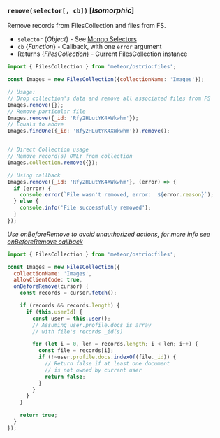 ### `remove(selector[, cb])` [*Isomorphic*]

Remove records from FilesCollection and files from FS.

- `selector` {*Object*} - See [Mongo Selectors](http://docs.meteor.com/#selectors)
- `cb` {*Function*} - Callback, with one `error` argument
- Returns {*FilesCollection*} - Current FilesCollection instance

```js
import { FilesCollection } from 'meteor/ostrio:files';

const Images = new FilesCollection({collectionName: 'Images'});

// Usage:
// Drop collection's data and remove all associated files from FS
Images.remove({});
// Remove particular file
Images.remove({_id: 'Rfy2HLutYK4XWkwhm'});
// Equals to above
Images.findOne({_id: 'Rfy2HLutYK4XWkwhm'}).remove();


// Direct Collection usage
// Remove record(s) ONLY from collection
Images.collection.remove({});

// Using callback
Images.remove({_id: 'Rfy2HLutYK4XWkwhm'}, (error) => {
  if (error) {
    console.error(`File wasn't removed, error:  ${error.reason}`);
  } else {
    console.info('File successfully removed');
  }
});
```

*Use onBeforeRemove to avoid unauthorized actions, for more info see [onBeforeRemove callback](https://github.com/VeliovGroup/Meteor-Files/blob/master/docs/constructor.md#use-onbeforeremove-to-avoid-unauthorized-remove)*

```js
import { FilesCollection } from 'meteor/ostrio:files';

const Images = new FilesCollection({
  collectionName: 'Images',
  allowClientCode: true,
  onBeforeRemove(cursor) {
    const records = cursor.fetch();

    if (records && records.length) {
      if (this.userId) {
        const user = this.user();
        // Assuming user.profile.docs is array
        // with file's records _id(s)

        for (let i = 0, len = records.length; i < len; i++) {
          const file = records[i];
          if (!~user.profile.docs.indexOf(file._id)) {
            // Return false if at least one document
            // is not owned by current user
            return false;
          }
        }
      }
    }

    return true;
  }
});
```
